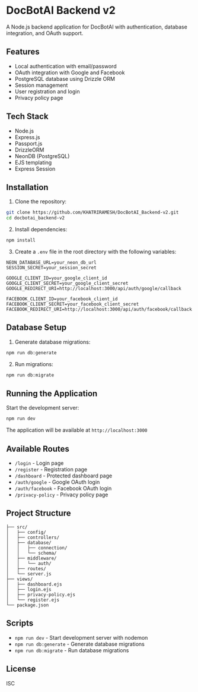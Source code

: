 # DocBotAI Backend v2

A Node.js backend application for DocBotAI with authentication, database integration, and OAuth support.

## Features

- Local authentication with email/password
- OAuth integration with Google and Facebook
- PostgreSQL database using Drizzle ORM
- Session management
- User registration and login
- Privacy policy page

## Tech Stack

- Node.js
- Express.js
- Passport.js
- DrizzleORM
- NeonDB (PostgreSQL)
- EJS templating
- Express Session

## Installation

1. Clone the repository:
```bash
git clone https://github.com/KHATRIRAMESH/DocBotAI_Backend-v2.git
cd docbotai_backend-v2
```

2. Install dependencies:
```bash
npm install
```

3. Create a `.env` file in the root directory with the following variables:
```env
NEON_DATABASE_URL=your_neon_db_url
SESSION_SECRET=your_session_secret

GOOGLE_CLIENT_ID=your_google_client_id
GOOGLE_CLIENT_SECRET=your_google_client_secret
GOOGLE_REDIRECT_URI=http://localhost:3000/api/auth/google/callback

FACEBOOK_CLIENT_ID=your_facebook_client_id
FACEBOOK_CLIENT_SECRET=your_facebook_client_secret
FACEBOOK_REDIRECT_URI=http://localhost:3000/api/auth/facebook/callback
```

## Database Setup

1. Generate database migrations:
```bash
npm run db:generate
```

2. Run migrations:
```bash
npm run db:migrate
```

## Running the Application

Start the development server:
```bash
npm run dev
```

The application will be available at `http://localhost:3000`

## Available Routes

- `/login` - Login page
- `/register` - Registration page
- `/dashboard` - Protected dashboard page
- `/auth/google` - Google OAuth login
- `/auth/facebook` - Facebook OAuth login
- `/privacy-policy` - Privacy policy page

## Project Structure

```
├── src/
│   ├── config/
│   ├── controllers/
│   ├── database/
│   │   ├── connection/
│   │   └── schema/
│   ├── middleware/
│   │   └── auth/
│   ├── routes/
│   └── server.js
├── views/
│   ├── dashboard.ejs
│   ├── login.ejs
│   ├── privacy-policy.ejs
│   └── register.ejs
└── package.json
```

## Scripts

- `npm run dev` - Start development server with nodemon
- `npm run db:generate` - Generate database migrations
- `npm run db:migrate` - Run database migrations

## License

ISC